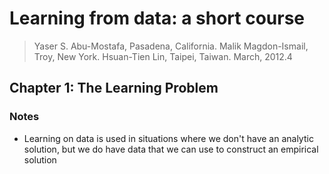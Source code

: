 # Learning from data: a short course
> Yaser S. Abu-Mostafa, Pasadena, California. Malik Magdon-Ismail, Troy, New York. Hsuan-Tien Lin, Taipei, Taiwan. March, 2012.4

## Chapter 1: The Learning Problem

### Notes
- Learning  on data is used in situations where we don't have an analytic solution, but we do have data that we can use to construct an empirical solu­tion
